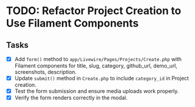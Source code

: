 # TODO: Refactor Project Creation to Use Filament Components

## Tasks

-   [x] Add `form()` method to `app/Livewire/Pages/Projects/Create.php` with Filament components for title, slug, category, github_url, demo_url, screenshots, description.
-   [x] Update `submit()` method in `Create.php` to include `category_id` in Project creation.
-   [x] Test the form submission and ensure media uploads work properly.
-   [x] Verify the form renders correctly in the modal.
